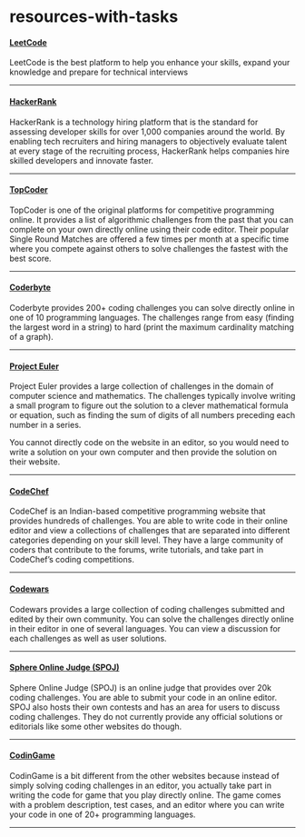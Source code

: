 # resources-with-tasks

#### [LeetCode](https://leetcode.com/)
LeetCode is the best platform to help you enhance your skills, expand your knowledge and prepare for technical interviews

---

#### [HackerRank](https://www.hackerrank.com/)
HackerRank is a technology hiring platform that is the standard for assessing developer skills for over 1,000 companies around the world. By enabling tech recruiters and hiring managers to objectively evaluate talent at every stage of the recruiting process, HackerRank helps companies hire skilled developers and innovate faster.

---

#### [TopCoder](https://www.topcoder.com/challenges/)
TopCoder is one of the original platforms for competitive programming online. It provides a list of algorithmic challenges from the past that you can complete on your own directly online using their code editor. Their popular Single Round Matches are offered a few times per month at a specific time where you compete against others to solve challenges the fastest with the best score.

---
#### [Coderbyte](https://www.coderbyte.com/)
Coderbyte provides 200+ coding challenges you can solve directly online in one of 10 programming languages. The challenges range from easy (finding the largest word in a string) to hard (print the maximum cardinality matching of a graph).

---

#### [Project Euler](https://projecteuler.net/)
Project Euler provides a large collection of challenges in the domain of computer science and mathematics. The challenges typically involve writing a small program to figure out the solution to a clever mathematical formula or equation, such as finding the sum of digits of all numbers preceding each number in a series.

You cannot directly code on the website in an editor, so you would need to write a solution on your own computer and then provide the solution on their website.

---

#### [CodeChef](https://www.codechef.com/)
CodeChef is an Indian-based competitive programming website that provides hundreds of challenges. You are able to write code in their online editor and view a collections of challenges that are separated into different categories depending on your skill level. They have a large community of coders that contribute to the forums, write tutorials, and take part in CodeChef’s coding competitions.

---

#### [Codewars](https://www.codewars.com/)
Codewars provides a large collection of coding challenges submitted and edited by their own community. You can solve the challenges directly online in their editor in one of several languages. You can view a discussion for each challenges as well as user solutions.

---

#### [Sphere Online Judge (SPOJ)](https://www.spoj.com/)
Sphere Online Judge (SPOJ) is an online judge that provides over 20k coding challenges. You are able to submit your code in an online editor. SPOJ also hosts their own contests and has an area for users to discuss coding challenges. They do not currently provide any official solutions or editorials like some other websites do though.

---

#### [CodinGame](https://www.codingame.com/start)
CodinGame is a bit different from the other websites because instead of simply solving coding challenges in an editor, you actually take part in writing the code for game that you play directly online. The game comes with a problem description, test cases, and an editor where you can write your code in one of 20+ programming languages.

---
